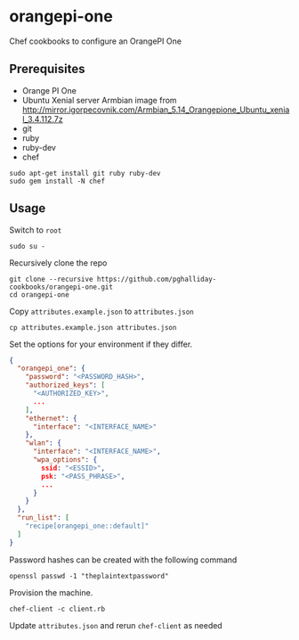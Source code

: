 # orangepi-one

Chef cookbooks to configure an OrangePI One

## Prerequisites

- Orange PI One
- Ubuntu Xenial server Armbian image from http://mirror.igorpecovnik.com/Armbian_5.14_Orangepione_Ubuntu_xenial_3.4.112.7z
- git
- ruby
- ruby-dev
- chef

```
sudo apt-get install git ruby ruby-dev
sudo gem install -N chef
```

## Usage

Switch to `root`

```
sudo su -
```

Recursively clone the repo

```
git clone --recursive https://github.com/pghalliday-cookbooks/orangepi-one.git
cd orangepi-one
```

Copy `attributes.example.json` to `attributes.json`

```
cp attributes.example.json attributes.json
```

Set the options for your environment if they differ.

```json
{
  "orangepi_one": {
    "password": "<PASSWORD_HASH>",
    "authorized_keys": [
      "<AUTHORIZED_KEY>",
      ...
    ],
    "ethernet": {
      "interface": "<INTERFACE_NAME>"
    },
    "wlan": {
      "interface": "<INTERFACE_NAME>",
      "wpa_options": {
        ssid: "<ESSID>",
        psk: "<PASS_PHRASE>",
        ...
      }
    }
  },
  "run_list": [
    "recipe[orangepi_one::default]"
  ]
}
```

Password hashes can be created with the following command

```
openssl passwd -1 "theplaintextpassword"
```

Provision the machine.

```
chef-client -c client.rb
```

Update `attributes.json` and rerun `chef-client` as needed

